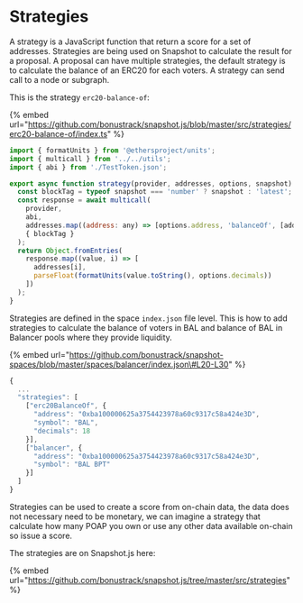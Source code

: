 # Strategies

A strategy is a JavaScript function that return a score for a set of addresses. Strategies are being used on Snapshot to calculate the result for a proposal. A proposal can have multiple strategies, the default strategy is to calculate the balance of an ERC20 for each voters. A strategy can send call to a node or subgraph.

This is the strategy `erc20-balance-of`:

{% embed url="https://github.com/bonustrack/snapshot.js/blob/master/src/strategies/erc20-balance-of/index.ts" %}

```javascript
import { formatUnits } from '@ethersproject/units';
import { multicall } from '../../utils';
import { abi } from './TestToken.json';

export async function strategy(provider, addresses, options, snapshot) {
  const blockTag = typeof snapshot === 'number' ? snapshot : 'latest';
  const response = await multicall(
    provider,
    abi,
    addresses.map((address: any) => [options.address, 'balanceOf', [address]]),
    { blockTag }
  );
  return Object.fromEntries(
    response.map((value, i) => [
      addresses[i],
      parseFloat(formatUnits(value.toString(), options.decimals))
    ])
  );
}
```

Strategies are defined in the space `index.json` file level. This is how to add strategies to calculate the balance of voters in BAL and balance of BAL in Balancer pools where they provide liquidity. 

{% embed url="https://github.com/bonustrack/snapshot-spaces/blob/master/spaces/balancer/index.json\#L20-L30" %}

```javascript
{
  ...
  "strategies": [
    ["erc20BalanceOf", {
      "address": "0xba100000625a3754423978a60c9317c58a424e3D",
      "symbol": "BAL",
      "decimals": 18
    }],
    ["balancer", {
      "address": "0xba100000625a3754423978a60c9317c58a424e3D",
      "symbol": "BAL BPT"
    }]
  ]
}
```

Strategies can be used to create a score from on-chain data, the data does not necessary need to be monetary, we can imagine a strategy that calculate how many POAP you own or use any other data available on-chain so issue a score.

The strategies are on Snapshot.js here:

{% embed url="https://github.com/bonustrack/snapshot.js/tree/master/src/strategies" %}



